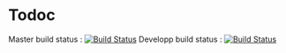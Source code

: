 # Todoc
Master build status   : [![Build Status](https://travis-ci.com/JeremyDufeux/Todoc.svg?branch=master)](https://travis-ci.com/JeremyDufeux/Todoc)
Developp build status : [![Build Status](https://travis-ci.com/JeremyDufeux/Todoc.svg?branch=develop)](https://travis-ci.com/JeremyDufeux/Todoc)